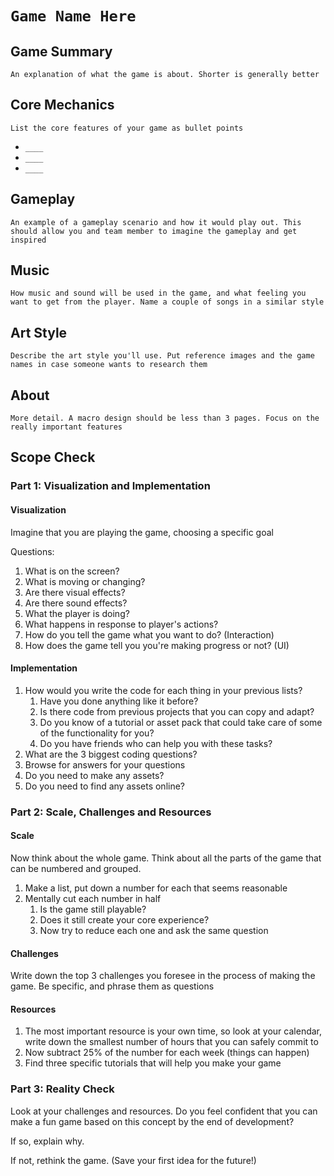 # `Game Name Here`

## Game Summary

`An explanation of what the game is about. Shorter is generally better`

## Core Mechanics

`List the core features of your game as bullet points`

- `____`
- `____`
- `____`

## Gameplay

`An example of a gameplay scenario and how it would play out. This should allow you and team member to imagine the gameplay and get inspired`

## Music

`How music and sound will be used in the game, and what feeling you want to get from the player. Name a couple of songs in a similar style`

## Art Style

`Describe the art style you'll use. Put reference images and the game names in case someone wants to research them`

## About

`More detail. A macro design should be less than 3 pages. Focus on the really important features`

## Scope Check

### Part 1: Visualization and Implementation

#### Visualization

Imagine that you are playing the game, choosing a specific goal

Questions:

1. What is on the screen?
2. What is moving or changing?
3. Are there visual effects?
4. Are there sound effects?
5. What the player is doing?
6. What happens in response to player's actions?
7. How do you tell the game what you want to do? (Interaction)
8. How does the game tell you you're making progress or not? (UI)

#### Implementation

1. How would you write the code for each thing in your previous lists?
   1. Have you done anything like it before?
   2. Is there code from previous projects that you can copy and adapt?
   3. Do you know of a tutorial or asset pack that could take care of some of the functionality for you?
   4. Do you have friends who can help you with these tasks?
2. What are the 3 biggest coding questions?
3. Browse for answers for your questions
4. Do you need to make any assets?
5. Do you need to find any assets online?

### Part 2: Scale, Challenges and Resources

#### Scale

Now think about the whole game. Think about all the parts of the game that can be numbered and grouped.

1. Make a list, put down a number for each that seems reasonable
2. Mentally cut each number in half
   1. Is the game still playable?
   2. Does it still create your core experience?
   3. Now try to reduce each one and ask the same question

#### Challenges

Write down the top 3 challenges you foresee in the process of making the game. Be specific, and phrase them as questions

#### Resources

1. The most important resource is your own time, so look at your calendar, write down the smallest number of hours that you can safely commit to
2. Now subtract 25% of the number for each week (things can happen)
3. Find three specific tutorials that will help you make your game

### Part 3: Reality Check

Look at your challenges and resources. Do you feel confident that you can make a fun game based on this concept by the end of development?

If so, explain why.

If not, rethink the game. (Save your first idea for the future!)
